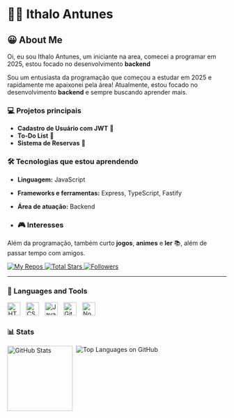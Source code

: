 # 👨‍💻 Ithalo Antunes

## 😀 About Me

Oi, eu sou Ithalo Antunes, um iniciante na area, comecei a programar em 2025, estou focado no desenvolvimento **backend**

Sou um entusiasta da programação que começou a estudar em 2025 e rapidamente me apaixonei pela área! Atualmente, estou focado no desenvolvimento **backend** e sempre buscando aprender mais.

### 💻 Projetos principais
- **Cadastro de Usuário com JWT** 🔑
- **To-Do List** 📝
- **Sistema de Reservas** 🏨

### 🛠️ Tecnologias que estou aprendendo
- **Linguagem:** JavaScript
- **Frameworks e ferramentas:** Express, TypeScript, Fastify
- **Área de atuação:** Backend

- ### 🎮 Interesses
Além da programação, também curto **jogos**, **animes** e **ler** 📚, além de passar tempo com amigos.

<p align="left">
    <a href="https://github.com/ithaloDev?tab=repositories">
        <img 
            alt="My Repos" 
            title="My repository" 
            src="https://custom-icon-badges.demolab.com/badge/-My%20Repos-blue?style=for-the-badge&logoColor=white&logo=repo"
        />
    </a>
    <a href="https://github.com/ithaloDev?tab=repositories&sort=stargazers">
        <img 
            alt="Total Stars" 
            title="Total stars on GitHub" 
            src="https://custom-icon-badges.demolab.com/github/stars/ithaloDev?color=55960c&style=for-the-badge&labelColor=488207&logo=star&label=stars"
        />
    </a>
    <a href="https://github.com/ithaloDev?tab=followers">
        <img 
            alt="Followers" 
            title="Follow me on GitHub" 
            src="https://custom-icon-badges.demolab.com/github/followers/ithaloDev?color=236ad3&labelColor=1155ba&style=for-the-badge&logo=github&label=Followers&logoColor=white"
        />
    </a>
</p>

---

### 🤖 Languages and Tools

<img align="left" alt="HTML" title="HTML" width="30px" style="padding-right: 10px;" src="https://cdn.jsdelivr.net/gh/devicons/devicon@latest/icons/html5/html5-original.svg" />
<img align="left" alt="CSS" title="CSS" width="30px" style="padding-right: 10px;" src="https://cdn.jsdelivr.net/gh/devicons/devicon@latest/icons/css3/css3-original.svg" />
<img align="left" alt="JavaScript" title="JavaScript" width="30px" style="padding-right: 10px;" src="https://cdn.jsdelivr.net/gh/devicons/devicon@latest/icons/javascript/javascript-original.svg" />
<img align="left" alt="Git" title="Git" width="30px" style="padding-right: 10px;" src="https://cdn.jsdelivr.net/gh/devicons/devicon@latest/icons/git/git-original.svg" />
<img align="left" alt="Node.js" title="Node.js" width="30px" style="padding-right: 10px;" src="https://cdn.jsdelivr.net/gh/devicons/devicon@latest/icons/nodejs/nodejs-original.svg" />

<br/>
<br/>

### 📊 Stats

<p>
  <img align="left" alt="GitHub Stats" height="150" style="padding-right: 5px;" src="https://github-readme-stats.vercel.app/api?username=ithaloDev&show_icons=true&theme=radical&include_all_commits=true&locale=en" />
  
  <img align="left" alt="Top Languages on GitHub"  src="https://github-readme-stats.vercel.app/api/top-langs/?username=ithaloDev&theme=radical&layout=compact&langs_count=9" />
</p>
